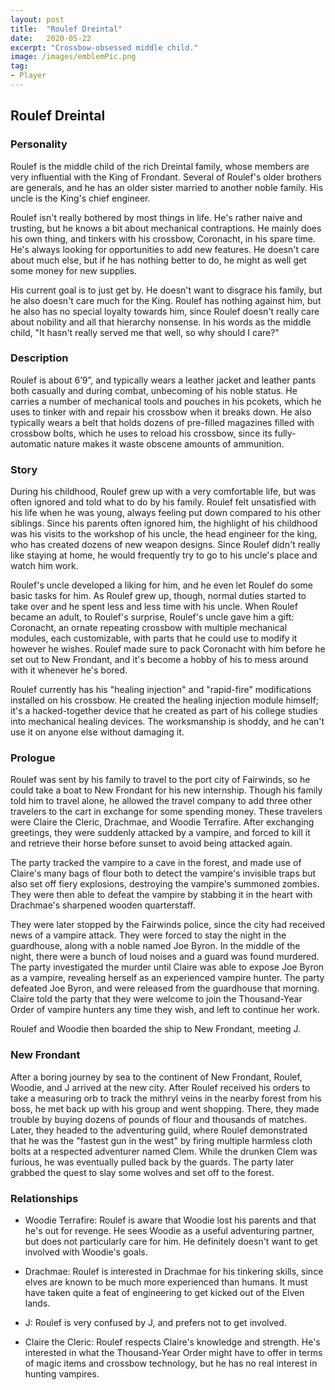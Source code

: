```yaml
---
layout: post
title:  "Roulef Dreintal"
date:   2020-05-22
excerpt: "Crossbow-obsessed middle child."
image: /images/emblemPic.png
tag:
- Player
---
```


## Roulef Dreintal

### Personality

Roulef is the middle child of the rich Dreintal family, whose members are very influential with the King of Frondant. Several of Roulef's older brothers are generals, and he has an older sister married to another noble family. His uncle is the King's chief engineer.

Roulef isn't really bothered by most things in life. He's rather naive and trusting, but he knows a bit about mechanical contraptions. He mainly does his own thing, and tinkers with his crossbow, Coronacht, in his spare time. He's always looking for opportunities to add new features. He doesn't care about much else, but if he has nothing better to do, he might as well get some money for new supplies.

His current goal is to just get by. He doesn't want to disgrace his family, but he also doesn't care much for the King. Roulef has nothing against him, but he also has no special loyalty towards him, since Roulef doesn't really care about nobility and all that hierarchy nonsense. In his words as the middle child, "It hasn't really served me that well, so why should I care?"

### Description

Roulef is about 6’9”, and typically wears a leather jacket and leather pants both casually and during combat, unbecoming of his noble status. He carries a number of mechanical tools and pouches in his pcokets, which he uses to tinker with and repair his crossbow when it breaks down. He also typically wears a belt that holds dozens of pre-filled magazines filled with crossbow bolts, which he uses to reload his crossbow, since its fully-automatic nature makes it waste obscene amounts of ammunition.

### Story

During his childhood, Roulef grew up with a very comfortable life, but was often ignored and told what to do by his family. Roulef felt unsatisfied with his life when he was young, always feeling put down compared to his other siblings. Since his parents often ignored him, the highlight of his childhood was his visits to the workshop of his uncle, the head engineer for the king, who has created dozens of new weapon designs. Since Roulef didn't really like staying at home, he would frequently try to go to his uncle's place and watch him work.

Roulef's uncle developed a liking for him, and he even let Roulef do some basic tasks for him. As Roulef grew up, though, normal duties started to take over and he spent less and less time with his uncle. When Roulef became an adult, to Roulef's surprise, Roulef's uncle gave him a gift: Coronacht, an ornate repeating crossbow with multiple mechanical modules, each customizable, with parts that he could use to modify it however he wishes. Roulef made sure to pack Coronacht with him before he set out to New Frondant, and it's become a hobby of his to mess around with it whenever he's bored.

Roulef currently has his "healing injection" and "rapid-fire" modifications installed on his crossbow. He created the healing injection module himself; it's a hacked-together device that he created as part of his college studies into mechanical healing devices. The worksmanship is shoddy, and he can't use it on anyone else without damaging it.

### Prologue

Roulef was sent by his family to travel to the port city of Fairwinds, so he could take a boat to New Frondant for his new internship. Though his family told him to travel alone, he allowed the travel company to add three other travelers to the cart in exchange for some spending money. These travelers were Claire the Cleric, Drachmae, and Woodie Terrafire. After exchanging greetings, they were suddenly attacked by a vampire, and forced to kill it and retrieve their horse before sunset to avoid being attacked again.

The party tracked the vampire to a cave in the forest, and made use of Claire's many bags of flour both to detect the vampire's invisible traps but also set off fiery explosions, destroying the vampire's summoned zombies. They were then able to defeat the vampire by stabbing it in the heart with Drachmae's sharpened wooden quarterstaff.

They were later stopped by the Fairwinds police, since the city had received news of a vampire attack. They were forced to stay the night in the guardhouse, along with a noble named Joe Byron. In the middle of the night, there were a bunch of loud noises and a guard was found murdered. The party investigated the murder until Claire was able to expose Joe Byron as a vampire, revealing herself as an experienced vampire hunter. The party defeated Joe Byron, and were released from the guardhouse that morning. Claire told the party that they were welcome to join the Thousand-Year Order of vampire hunters any time they wish, and left to continue her work.

Roulef and Woodie then boarded the ship to New Frondant, meeting J.

### New Frondant

After a boring journey by sea to the continent of New Frondant, Roulef, Woodie, and J arrived at the new city. After Roulef received his orders to take a measuring orb to track the mithryl veins in the nearby forest from his boss, he met back up with his group and went shopping. There, they made trouble by buying dozens of pounds of flour and thousands of matches. Later, they headed to the adventuring guild, where Roulef demonstrated that he was the "fastest gun in the west" by firing multiple harmless cloth bolts at a respected adventurer named Clem. While the drunken Clem was furious, he was eventually pulled back by the guards. The party later grabbed the quest to slay some wolves and set off to the forest.

### Relationships

- Woodie Terrafire: Roulef is aware that Woodie lost his parents and that he's out for revenge. He sees Woodie as a useful adventuring partner, but does not particularly care for him. He definitely doesn't want to get involved with Woodie's goals.

- Drachmae: Roulef is interested in Drachmae for his tinkering skills, since elves are known to be much more experienced than humans. It must have taken quite a feat of engineering to get kicked out of the Elven lands.

- J: Roulef is very confused by J, and prefers not to get involved.

- Claire the Cleric: Roulef respects Claire's knowledge and strength. He's interested in what the Thousand-Year Order might have to offer in terms of magic items and crossbow technology, but he has no real interest in hunting vampires.
